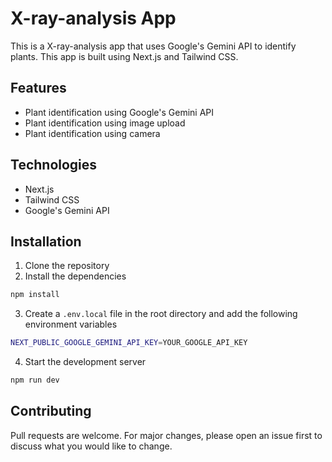 # X-ray-analysis App

This is a X-ray-analysis app that uses Google's Gemini API to identify plants. This app is built using Next.js and Tailwind CSS.

## Features

- Plant identification using Google's Gemini API
- Plant identification using image upload
- Plant identification using camera

## Technologies

- Next.js
- Tailwind CSS
- Google's Gemini API

## Installation

1. Clone the repository
2. Install the dependencies

```bash
npm install
```

3. Create a `.env.local` file in the root directory and add the following environment variables

```bash
NEXT_PUBLIC_GOOGLE_GEMINI_API_KEY=YOUR_GOOGLE_API_KEY
```

4. Start the development server

```bash
npm run dev
```

## Contributing

Pull requests are welcome. For major changes, please open an issue first to discuss what you would like to change.
